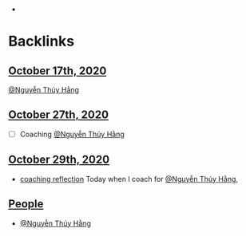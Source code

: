 - 

# Backlinks
## [October 17th, 2020](<October 17th, 2020.md>)
[@Nguyễn Thúy Hằng](<@Nguyễn Thúy Hằng.md>)

## [October 27th, 2020](<October 27th, 2020.md>)
- [ ] Coaching [@Nguyễn Thúy Hằng](<@Nguyễn Thúy Hằng.md>)

## [October 29th, 2020](<October 29th, 2020.md>)
- [coaching reflection](<coaching reflection.md>) Today when I coach for [@Nguyễn Thúy Hằng](<@Nguyễn Thúy Hằng.md>),

## [People](<People.md>)
- [@Nguyễn Thúy Hằng](<@Nguyễn Thúy Hằng.md>)

